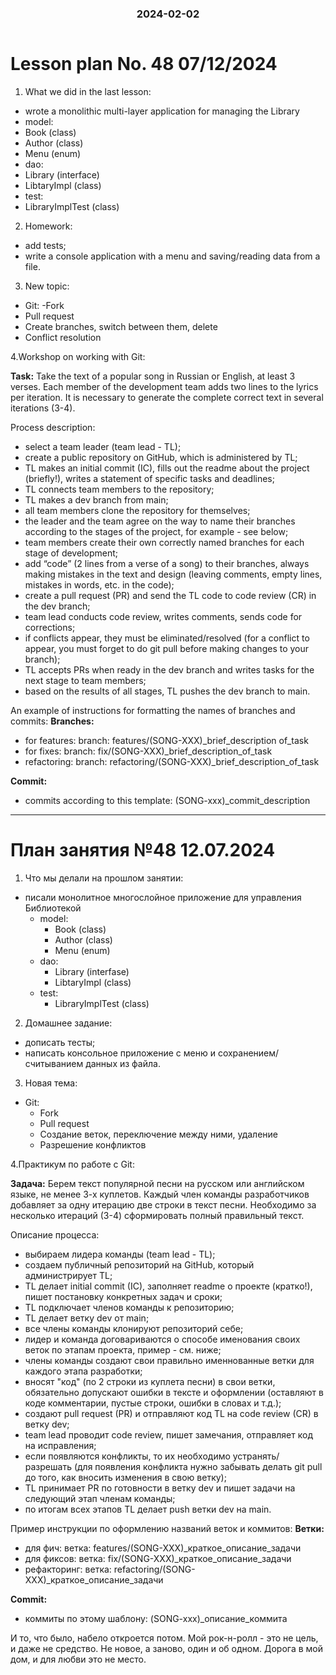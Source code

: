 <h3 style="text-align: center; padding-bottom: 14px">2024-02-02</h3>

# Lesson plan No. 48 07/12/2024

1. What we did in the last lesson:
- wrote a monolithic multi-layer application for managing the Library
- model:
- Book (class)
- Author (class)
- Menu (enum)
- dao:
- Library (interface)
- LibtaryImpl (class)
- test:
- LibraryImplTest (class)

2. Homework:
- add tests;
- write a console application with a menu and saving/reading data from a file.

3. New topic:
- Git:
  -Fork
- Pull request
- Create branches, switch between them, delete
- Conflict resolution

4.Workshop on working with Git:

**Task:**
Take the text of a popular song in Russian or English, at least 3 verses.
Each member of the development team adds two lines to the lyrics per iteration.
It is necessary to generate the complete correct text in several iterations (3-4).

Process description:
- select a team leader (team lead - TL);
- create a public repository on GitHub, which is administered by TL;
- TL makes an initial commit (IC), fills out the readme about the project (briefly!), writes a statement of specific tasks and deadlines;
- TL connects team members to the repository;
- TL makes a dev branch from main;
- all team members clone the repository for themselves;
- the leader and the team agree on the way to name their branches according to the stages of the project, for example - see below;
- team members create their own correctly named branches for each stage of development;
- add “code” (2 lines from a verse of a song) to their branches, always making mistakes in the text and design (leaving comments, empty lines, mistakes in words, etc. in the code);
- create a pull request (PR) and send the TL code to code review (CR) in the dev branch;
- team lead conducts code review, writes comments, sends code for corrections;
- if conflicts appear, they must be eliminated/resolved (for a conflict to appear, you must forget to do git pull before making changes to your branch);
- TL accepts PRs when ready in the dev branch and writes tasks for the next stage to team members;
- based on the results of all stages, TL pushes the dev branch to main.

An example of instructions for formatting the names of branches and commits:
**Branches:**
- for features:
  branch: features/(SONG-XXX)_brief_description of_task
- for fixes:
  branch: fix/(SONG-XXX)_brief_description_of_task
- refactoring:
  branch: refactoring/(SONG-XXX)_brief_description_of_task

**Commit:**
- commits according to this template:
  (SONG-xxx)_commit_description

___

# План занятия №48 12.07.2024

1. Что мы делали на прошлом занятии:
- писали монолитное многослойное приложение для управления Библиотекой
  - model:
    - Book (class)
    - Author (class)
    - Menu (enum)
  - dao:
    - Library (interfase)
    - LibtaryImpl (class)
  - test:
    - LibraryImplTest (class)

2. Домашнее задание:
- дописать тесты;
- написать консольное приложение с меню и сохранением/считыванием данных из файла.

3. Новая тема:
- Git:
  - Fork
  - Pull request
  - Создание веток, переключение между ними, удаление
  - Разрешение конфликтов

4.Практикум по работе с Git:

**Задача:**
Берем текст популярной песни на русском или английском языке, не менее 3-х куплетов.
Каждый член команды разработчиков добавляет за одну итерацию две строки в текст песни.
Необходимо за несколько итераций (3-4) сформировать полный правильный текст. 

Описание процесса:
- выбираем лидера команды (team lead - TL);
- создаем публичный репозиторий на GitHub, который администрирует TL;
- TL делает initial commit (IC), заполняет readme о проекте (кратко!), пишет постановку конкретных задач и сроки;
- TL подключает членов команды к репозиторию;
- TL делает ветку dev от main; 
- все члены команды клонируют репозиторий себе;
- лидер и команда договариваются о способе именования своих веток по этапам проекта, пример - см. ниже;
- члены команды создают свои правильно именнованные ветки для каждого этапа разработки;
- вносят "код" (по 2 строки из куплета песни) в свои ветки, обязательно допускают ошибки в тексте и оформлении (оставляют в коде комментарии, пустые строки, ошибки в словах и т.д.);
- создают pull request (PR) и отправляют код TL на code review (CR) в ветку dev;
- team lead проводит code review, пишет замечания, отправляет код на исправления;
- если появляются конфликты, то их необходимо устранять/разрешать (для появления конфликта нужно забывать делать git pull до того, как вносить изменения в свою ветку);
- TL принимает PR по готовности в ветку dev и пишет задачи на следующий этап членам команды;
- по итогам всех этапов TL делает push ветки dev на main.

Пример инструкции по оформлению названий веток и коммитов:
**Ветки:**
- для фич:
ветка: features/(SONG-XXX)_краткое_описание_задачи
- для фиксов:
ветка: fix/(SONG-XXX)_краткое_описание_задачи
- рефакторинг:
ветка: refactoring/(SONG-XXX)_краткое_описание_задачи

**Commit:**
- коммиты по этому шаблону: 
(SONG-xxx)_описание_коммита


И то, что было, набело откроется потом.
Мой рок-н-ролл - это не цель, и даже не средство.
Не новое, а заново, один и об одном.
Дорога в мой дом, и для любви это не место.